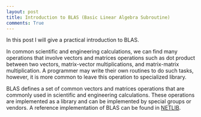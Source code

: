```yaml
---
layout: post
title: Introduction to BLAS (Basic Linear Algebra Subroutine)
comments: True
---
```


In this post I will give a practical introduction to BLAS.

In common scientific and engineering calculations, we can find
many operations that involve vectors and matrices operations
such as dot product between two vectors, matrix-vector multiplications,
and matrix-matrix multiplication.
A programmer may write their own routines to do such tasks, however,
it is more common to leave this operation to specialized library.

BLAS defines a set of common vectors and matrices operations that are
commonly used in scientific and engineering calculations.
These operations are implemented as a library and can be implemented
by special groups or vendors.
A reference implementation of BLAS can be found in
[NETLIB](www.netlib.org/blas).
